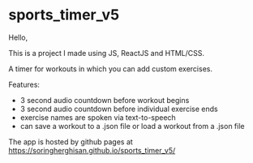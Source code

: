 # sports_timer_v5

Hello,

This is a project I made using JS, ReactJS and HTML/CSS. 

A timer for workouts in which you can add custom exercises. 

Features:
  - 3 second audio countdown before workout begins
  - 3 second audio countdown before individual exercise ends 
  - exercise names are spoken via text-to-speech
  - can save a workout to a .json file or load a workout from a .json file  
  
The app is hosted by github pages at https://soringherghisan.github.io/sports_timer_v5/
